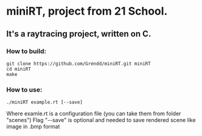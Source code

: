 # miniRT, project from 21 School.

## It's a raytracing project, written on C.

### How to build:
```
git clone https://github.com/Grendd/miniRT.git miniRT
cd miniRT
make
```
### How to use:
```
./miniRT example.rt [--save]
```
Where examle.rt is a configuration file (you can take them from folder "scenes")
Flag "--save" is optional and needed to save rendered scene like image in .bmp format

